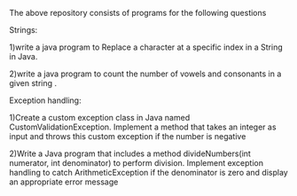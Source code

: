 The above repository consists of programs for the following questions

Strings:

1)write a java program to Replace a character at a specific index in a String in Java.

2)write a java program to count the number of vowels and consonants in a given string .

Exception handling:

1)Create a custom exception class in Java named CustomValidationException. Implement a method that takes an integer as input and throws this custom exception if the number is negative

2)Write a Java program that includes a method divideNumbers(int numerator, int denominator) to perform division. Implement exception handling to catch ArithmeticException if the denominator is zero and display an appropriate error message


